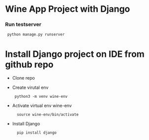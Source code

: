 # Wine App Project with Django

### Run testserver

     python manage.py runserver

# Install Django project on IDE from github repo

- Clone repo

- Create virutal env
    
       python3 -m venv wine-env
       
- Activate virtual env wine-env

        source wine-env/bin/activate
        
- Install Django

        pip install django
        
        
